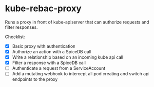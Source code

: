 # kube-rebac-proxy

Runs a proxy in front of kube-apiserver that can authorize requests and filter
responses.

Checklist:

- [x] Basic proxy with authentication 
- [x] Authorize an action with a SpiceDB call
- [x] Write a relationship based on an incoming kube api call
- [x] Filter a response with a SpiceDB call
- [ ] Authenticate a request from a ServiceAccount 
- [ ] Add a mutating webhook to intercept all pod creating and switch api endpoints to the proxy
